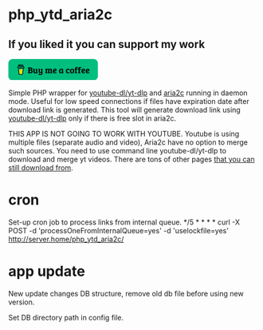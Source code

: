 # php_ytd_aria2c

## If you liked it you can support my work
[!["Buy Me A Coffee"](https://raw.githubusercontent.com/michal-repo/random_stuff/refs/heads/main/bmac_small.png)](https://buymeacoffee.com/michaldev)

Simple PHP wrapper for [youtube-dl/yt-dlp](https://github.com/yt-dlp/yt-dlp) and [aria2c](https://github.com/aria2/aria2) running in daemon mode.
Useful for low speed connections if files have expiration date after download link is generated.
This tool will generate download link using [youtube-dl/yt-dlp](https://github.com/yt-dlp/yt-dlp) only if there is free slot in aria2c.



THIS APP IS NOT GOING TO WORK WITH YOUTUBE. Youtube is using multiple files (separate audio and video), Aria2c have no option to merge such sources. You need to use command line youtube-dl/yt-dlp to download and merge yt videos.
There are tons of other pages [that you can still download from](https://github.com/yt-dlp/yt-dlp/tree/master/yt_dlp/extractor).

# cron
Set-up cron job to process links from internal queue.
    */5 * * * * curl -X POST -d 'processOneFromInternalQueue=yes' -d 'uselockfile=yes' http://server.home/php_ytd_aria2c/

# app update
New update changes DB structure, remove old db file before using new version.

Set DB directory path in config file.
